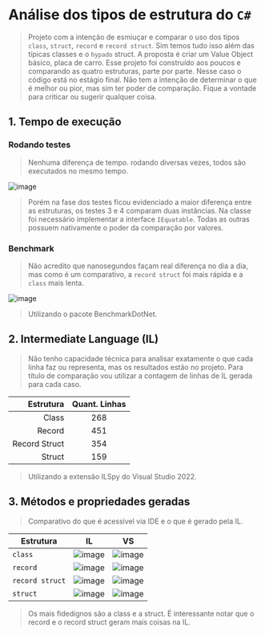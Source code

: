 # Análise dos tipos de estrutura do `C#`

> Projeto com a intenção de esmiuçar e comparar o uso dos tipos `class`, `struct`, `record` e `record struct`. Sim temos tudo isso além das típicas classes e o `hypado` struct.
> A proposta é criar um Value Object básico, placa de carro. Esse projeto foi construído aos poucos e comparando as quatro estruturas, parte por parte. Nesse caso o código está no estágio final.
> Não tem a intenção de determinar o que é melhor ou pior, mas sim ter poder de comparação.
> Fique a vontade para criticar ou sugerir qualquer coisa.

## 1. Tempo de execução

### Rodando testes

> Nenhuma diferença de tempo. rodando diversas vezes, todos são executados no mesmo tempo.

![image](https://github.com/user-attachments/assets/cd59cb81-df75-412c-86ec-57905a08dded)

> Porém na fase dos testes ficou evidenciado a maior diferença entre as estruturas, os testes 3 e 4 comparam duas instâncias. Na classe foi necessário implementar a interface `IEquatable`.
> Todas as outras possuem nativamente o poder da comparação por valores.

### Benchmark

> Não acredito que nanosegundos façam real diferença no dia a dia, mas como é um comparativo, a `record struct` foi mais rápida e a `class` mais lenta.

![image](https://github.com/user-attachments/assets/e290e9bf-0c03-445b-9813-65b9adaa9755)

> Utilizando o pacote BenchmarkDotNet.

## 2. Intermediate Language (IL)

> Não tenho capacidade técnica para analisar exatamente o que cada linha faz ou representa, mas os resultados estão no projeto. Para título de comparação vou utilizar a contagem de linhas de IL gerada para cada caso.

|Estrutura|Quant. Linhas|
|-:|:-:|
|Class|268|
|Record|451|
|Record Struct|354|
|Struct|159|

> Utilizando a extensão ILSpy do Visual Studio 2022.

## 3. Métodos e propriedades geradas

> Comparativo do que é acessível via IDE e o que é gerado pela IL.

|Estrutura|IL|VS|
|-|-|-|
|`class`|![image](https://github.com/user-attachments/assets/602472ca-1966-44b7-a78b-4fecbe08ee16)|![image](https://github.com/user-attachments/assets/0950713c-f10d-409a-b918-db44607a6510)|
|`record`|![image](https://github.com/user-attachments/assets/b08617c0-eeec-4eef-be74-cd3fcf3bfa69)|![image](https://github.com/user-attachments/assets/7d2e4bed-34df-48a6-87b5-3ce9f55df506)|
|`record struct`|![image](https://github.com/user-attachments/assets/a3471e3d-c5d9-4b8a-8f77-13f2eefa552c)|![image](https://github.com/user-attachments/assets/39a5b48f-9096-4b20-8bb5-c91dbc5479b5)|
|`struct`|![image](https://github.com/user-attachments/assets/4272edfe-484a-41b5-b6ae-1b47a8a26e5a)|![image](https://github.com/user-attachments/assets/2e328af5-df60-44df-982e-39eeef94def4)|

> Os mais fidedignos são a class e a struct. É interessante notar que o record e o record struct geram mais coisas na IL.

